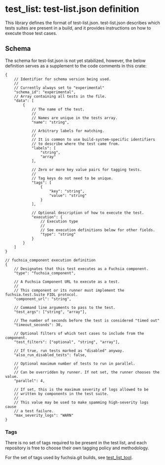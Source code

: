 # test_list: test-list.json definition

This library defines the format of test-list.json. test-list.json describes which tests suites are present in a build, and it provides instructions on how to execute those test cases.

## Schema

The schema for test-list.json is not yet stabilized, however, the below definition serves as a supplement to the code comments in this crate:

```json5
{
    // Identifier for schema version being used.
    //
    // Currently always set to "experimental"
    "schema_id": "experimental",
    // Array containing all tests in the file.
    "data": [
        {
            // The name of the test.
            //
            // Names are unique in the tests array.
            "name": "string",

            // Arbitrary labels for matching.
            //
            // It is common to use build-system-specific identifiers
            // to describe where the test came from.
            "labels": [
                "string",
                "array"
            ],

            // Zero or more key value pairs for tagging tests.
            //
            // Tag keys do not need to be unique.
            "tags": [
                {
                    "key": "string",
                    "value": "string"
                }
            ],

            // Optional description of how to execute the test.
            "execution": {
                // Execution type
                //
                // See execution definitions below for other fields.
                "type": "string"
            }
        }
    ]
}

// fuchsia_component execution definition
{
    // Designates that this test executes as a Fuchsia component.
    "type": "fuchsia_component",

    // A Fuchsia Component URL to execute as a test.
    //
    // This component or its runner must implement the fuchsia.test.Suite FIDL protocol.
    "component_url": "string",

    // Command line arguments to pass to the test.
    "test_args": ["string", "array"],

    // The number of seconds before the test is considered "timed out"
    "timeout_seconds": 30,

    // Optional filters of which test cases to include from the component.
    "test_filters": ["optional", "string", "array"],

    // If true, run tests marked as "disabled" anyway.
    "also_run_disabled_tests": false,

    // Optional maximum number of tests to run in parallel.
    //
    // Can be overridden by runner. If not set, the runner chooses the value.
    "parallel": 4,

    // If set, this is the maximum severity of logs allowed to be
    // written by components in the test suite.
    //
    // This value may be used to make spamming high-severity logs cause
    // a test failure.
    "max_severity_logs": "WARN"
}
```

### Tags

There is no set of tags required to be present in the test list, and each repository is free to choose their own tagging policy and methodology.

For the set of tags used by fuchsia.git builds, see [test_list_tool](/tools/test_list_tool/README.md).